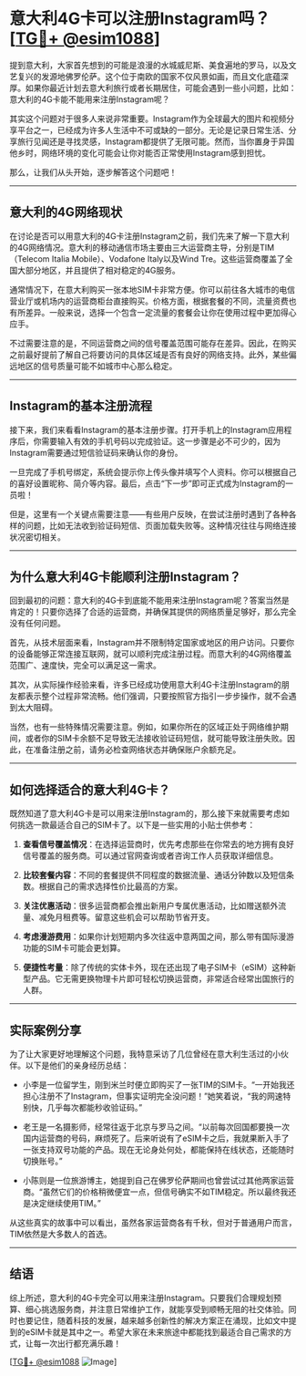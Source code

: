 # 意大利4G卡可以注册Instagram吗？[[TG💪+ @esim1088](https://t.me/s/esim1088)]

提到意大利，大家首先想到的可能是浪漫的水城威尼斯、美食遍地的罗马，以及文艺复兴的发源地佛罗伦萨。这个位于南欧的国家不仅风景如画，而且文化底蕴深厚。如果你最近计划去意大利旅行或者长期居住，可能会遇到一些小问题，比如：意大利的4G卡能不能用来注册Instagram呢？

其实这个问题对于很多人来说非常重要。Instagram作为全球最大的图片和视频分享平台之一，已经成为许多人生活中不可或缺的一部分。无论是记录日常生活、分享旅行见闻还是寻找灵感，Instagram都提供了无限可能。然而，当你置身于异国他乡时，网络环境的变化可能会让你对能否正常使用Instagram感到担忧。

那么，让我们从头开始，逐步解答这个问题吧！

---

## 意大利的4G网络现状

在讨论是否可以用意大利的4G卡注册Instagram之前，我们先来了解一下意大利的4G网络情况。意大利的移动通信市场主要由三大运营商主导，分别是TIM（Telecom Italia Mobile）、Vodafone Italy以及Wind Tre。这些运营商覆盖了全国大部分地区，并且提供了相对稳定的4G服务。

通常情况下，在意大利购买一张本地SIM卡非常方便。你可以前往各大城市的电信营业厅或机场内的运营商柜台直接购买。价格方面，根据套餐的不同，流量资费也有所差异。一般来说，选择一个包含一定流量的套餐会让你在使用过程中更加得心应手。

不过需要注意的是，不同运营商之间的信号覆盖范围可能存在差异。因此，在购买之前最好提前了解自己将要访问的具体区域是否有良好的网络支持。此外，某些偏远地区的信号质量可能不如城市中心那么稳定。

---

## Instagram的基本注册流程

接下来，我们来看看Instagram的基本注册步骤。打开手机上的Instagram应用程序后，你需要输入有效的手机号码以完成验证。这一步骤是必不可少的，因为Instagram需要通过短信验证码来确认你的身份。

一旦完成了手机号绑定，系统会提示你上传头像并填写个人资料。你可以根据自己的喜好设置昵称、简介等内容。最后，点击“下一步”即可正式成为Instagram的一员啦！

但是，这里有一个关键点需要注意——有些用户反映，在尝试注册时遇到了各种各样的问题，比如无法收到验证码短信、页面加载失败等。这种情况往往与网络连接状况密切相关。

---

## 为什么意大利4G卡能顺利注册Instagram？

回到最初的问题：意大利的4G卡到底能不能用来注册Instagram呢？答案当然是肯定的！只要你选择了合适的运营商，并确保其提供的网络质量足够好，那么完全没有任何问题。

首先，从技术层面来看，Instagram并不限制特定国家或地区的用户访问。只要你的设备能够正常连接互联网，就可以顺利完成注册过程。而意大利的4G网络覆盖范围广、速度快，完全可以满足这一需求。

其次，从实际操作经验来看，许多已经成功使用意大利4G卡注册Instagram的朋友都表示整个过程非常流畅。他们强调，只要按照官方指引一步步操作，就不会遇到太大阻碍。

当然，也有一些特殊情况需要注意。例如，如果你所在的区域正处于网络维护期间，或者你的SIM卡余额不足导致无法接收验证码短信，就可能导致注册失败。因此，在准备注册之前，请务必检查网络状态并确保账户余额充足。

---

## 如何选择适合的意大利4G卡？

既然知道了意大利4G卡是可以用来注册Instagram的，那么接下来就需要考虑如何挑选一款最适合自己的SIM卡了。以下是一些实用的小贴士供参考：

1. **查看信号覆盖情况**：在选择运营商时，优先考虑那些在你常去的地方拥有良好信号覆盖的服务商。可以通过官网查询或者咨询工作人员获取详细信息。
   
2. **比较套餐内容**：不同的套餐提供不同程度的数据流量、通话分钟数以及短信条数。根据自己的需求选择性价比最高的方案。

3. **关注优惠活动**：很多运营商都会推出新用户专属优惠活动，比如赠送额外流量、减免月租费等。留意这些机会可以帮助节省开支。

4. **考虑漫游费用**：如果你计划短期内多次往返中意两国之间，那么带有国际漫游功能的SIM卡可能会更划算。

5. **便捷性考量**：除了传统的实体卡外，现在还出现了电子SIM卡（eSIM）这种新型产品。它无需更换物理卡片即可轻松切换运营商，非常适合经常出国旅行的人群。

---

## 实际案例分享

为了让大家更好地理解这个问题，我特意采访了几位曾经在意大利生活过的小伙伴。以下是他们的亲身经历总结：

- 小李是一位留学生，刚到米兰时便立即购买了一张TIM的SIM卡。“一开始我还担心注册不了Instagram，但事实证明完全没问题！”她笑着说，“我的网速特别快，几乎每次都能秒收验证码。”

- 老王是一名摄影师，经常往返于北京与罗马之间。“以前每次回国都要换一次国内运营商的号码，麻烦死了。后来听说有了eSIM卡之后，我就果断入手了一张支持双号功能的产品。现在无论身处何处，都能保持在线状态，还能随时切换账号。”

- 小陈则是一位旅游博主，她提到自己在佛罗伦萨期间也曾尝试过其他两家运营商。“虽然它们的价格稍微便宜一点，但信号确实不如TIM稳定。所以最终我还是决定继续使用TIM。”

从这些真实的故事中可以看出，虽然各家运营商各有千秋，但对于普通用户而言，TIM依然是大多数人的首选。

---

## 结语

综上所述，意大利的4G卡完全可以用来注册Instagram。只要我们合理规划预算、细心挑选服务商，并注意日常维护工作，就能享受到顺畅无阻的社交体验。同时也要记住，随着科技的发展，越来越多创新性的解决方案正在涌现，比如文中提到的eSIM卡就是其中之一。希望大家在未来旅途中都能找到最适合自己需求的方式，让每一次出行都充满乐趣！

[[TG💪+ @esim1088](https://t.me/s/esim1088) ![Image](https://i.postimg.cc/4NQfJmqS/Snipaste-2025-05-13-00-14-12.png)]